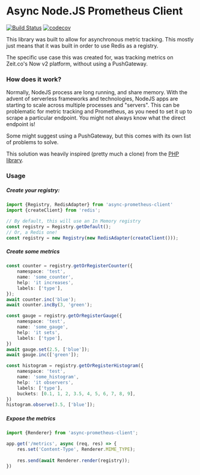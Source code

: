 # Async Node.JS Prometheus Client
[![Build Status](https://travis-ci.org/aequasi/async-prometheus-client.svg?branch=master)](https://travis-ci.org/aequasi/async-prometheus-client) [![codecov](https://codecov.io/gh/aequasi/async-prometheus-client/branch/master/graph/badge.svg)](https://codecov.io/gh/aequasi/async-prometheus-client)

This library was built to allow for asynchronous metric tracking. This mostly just means that it was built in order to 
use Redis as a registry.

The specific use case this was created for, was tracking metrics on Zeit.co's Now v2 platform, without using a PushGateway.

### How does it work?

Normally, NodeJS process are long running, and share memory. With the advent of serverless frameworks and technologies,
NodeJS apps are starting to scale across multiple processes and "servers". This can be
problematic for metric tracking and Prometheus, as you need to set it up to scrape
a particular endpoint. You might not always know what the direct endpoint is!

Some might suggest using a PushGateway, but this comes with its own list of problems to solve.

This solution was heavily inspired (pretty much a clone) from the [PHP library](https://github.com/Jimdo/prometheus_client_php).
 
### Usage

##### Create your registry:

```typescript
import {Registry, RedisAdapter} from 'async-prometheus-client'
import {createClient} from 'redis';

// By default, this will use an In Memory registry
const registry = Registry.getDefault();
// Or, a Redis one!
const registry = new Registry(new RedisAdapter(createClient()));
```

##### Create some metrics

```typescript
const counter = registry.getOrRegisterCounter({
    namespace: 'test',
    name: 'some_counter',
    help: 'it increases',
    labels: ['type'],
});
await counter.inc('blue');
await counter.incBy(3, 'green');

const gauge = registry.getOrRegisterGauge({
    namespace: 'test',
    name: 'some_gauge',
    help: 'it sets',
    labels: ['type'],
})
await gauge.set(2.5, ['blue']);
await gauge.inc(['green']);

const histogram = registry.getOrRegisterHistogram({
    namespace: 'test',
    name: 'some_histogram',
    help: 'it observers',
    labels: ['type'],
    buckets: [0.1, 1, 2, 3.5, 4, 5, 6, 7, 8, 9],
})
histogram.observe(3.5, ['blue']);
```

##### Expose the metrics

```typescript
import {Renderer} from 'async-prometheus-client';

app.get('/metrics', async (req, res) => {
    res.set('Content-Type', Renderer.MIME_TYPE);
    
    res.send(await Renderer.render(registry));
})
```


